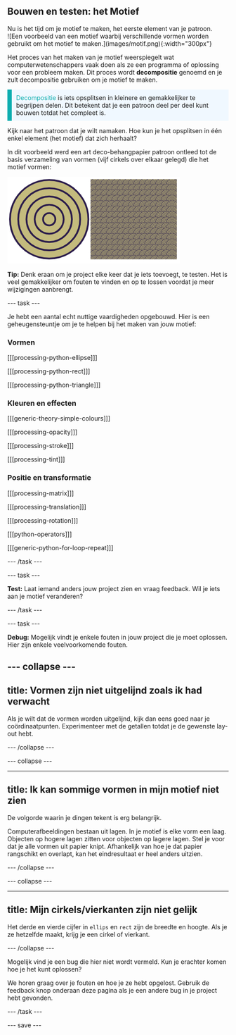 ## Bouwen en testen: het Motief

<div style="display: flex; flex-wrap: wrap">
<div style="flex-basis: 200px; flex-grow: 1; margin-right: 15px;">
Nu is het tijd om je motief te maken, het eerste element van je patroon.
</div>
<div>
![Een voorbeeld van een motief waarbij verschillende vormen worden gebruikt om het motief te maken.](images/motif.png){:width="300px"}
</div>
</div>

Het proces van het maken van je motief weerspiegelt wat computerwetenschappers vaak doen als ze een programma of oplossing voor een probleem maken. Dit proces wordt **decompositie** genoemd en je zult decompositie gebruiken om je motief te maken.

<p style="border-left: solid; border-width:10px; border-color: #0faeb0; background-color: aliceblue; padding: 10px;"><span style="color: #0faeb0">Decompositie</span> is iets opsplitsen in kleinere en gemakkelijker te begrijpen delen. Dit betekent dat je een patroon deel per deel kunt bouwen totdat het compleet is.</p>

Kijk naar het patroon dat je wilt namaken. Hoe kun je het opsplitsen in één enkel element (het motief) dat zich herhaalt?

In dit voorbeeld werd een art deco-behangpapier patroon ontleed tot de basis verzameling van vormen (vijf cirkels over elkaar gelegd) die het motief vormen:

![Een enkel motief van vijf cirkels naast een afbeelding van het volledige art deco patroon met veel kopieën van het motief.](images/motif-pattern.png)

**Tip:** Denk eraan om je project elke keer dat je iets toevoegt, te testen. Het is veel gemakkelijker om fouten te vinden en op te lossen voordat je meer wijzigingen aanbrengt.

--- task ---

Je hebt een aantal echt nuttige vaardigheden opgebouwd. Hier is een geheugensteuntje om je te helpen bij het maken van jouw motief:

### Vormen

[[[processing-python-ellipse]]]

[[[processing-python-rect]]]

[[[processing-python-triangle]]]

### Kleuren en effecten

[[[generic-theory-simple-colours]]]

[[[processing-opacity]]]

[[[processing-stroke]]]

[[[processing-tint]]]

### Positie en transformatie

[[[processing-matrix]]]

[[[processing-translation]]]

[[[processing-rotation]]]

[[[python-operators]]]

[[[generic-python-for-loop-repeat]]]

--- /task ---

--- task ---

**Test:** Laat iemand anders jouw project zien en vraag feedback. Wil je iets aan je motief veranderen?

--- /task ---

--- task ---

**Debug:** Mogelijk vindt je enkele fouten in jouw project die je moet oplossen. Hier zijn enkele veelvoorkomende fouten.

--- collapse ---
---
title: Vormen zijn niet uitgelijnd zoals ik had verwacht
---

Als je wilt dat de vormen worden uitgelijnd, kijk dan eens goed naar je coördinaatpunten. Experimenteer met de getallen totdat je de gewenste lay-out hebt.

--- /collapse ---

--- collapse ---

---
title: Ik kan sommige vormen in mijn motief niet zien
---

De volgorde waarin je dingen tekent is erg belangrijk.

Computerafbeeldingen bestaan uit lagen. In je motief is elke vorm een laag. Objecten op hogere lagen zitten voor objecten op lagere lagen. Stel je voor dat je alle vormen uit papier knipt. Afhankelijk van hoe je dat papier rangschikt en overlapt, kan het eindresultaat er heel anders uitzien.

--- /collapse ---

--- collapse ---

---
title: Mijn cirkels/vierkanten zijn niet gelijk
---

Het derde en vierde cijfer in `ellips` en `rect` zijn de breedte en hoogte. Als je ze hetzelfde maakt, krijg je een cirkel of vierkant.

--- /collapse ---

Mogelijk vind je een bug die hier niet wordt vermeld. Kun je erachter komen hoe je het kunt oplossen?

We horen graag over je fouten en hoe je ze hebt opgelost. Gebruik de feedback knop onderaan deze pagina als je een andere bug in je project hebt gevonden.

--- /task ---

--- save ---
